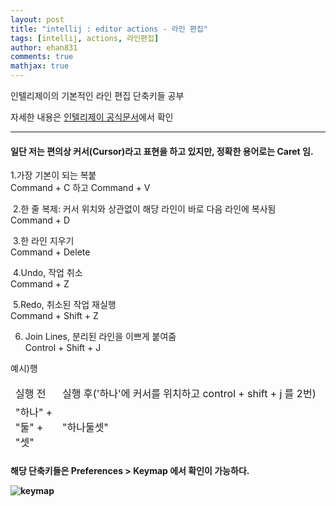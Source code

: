 ```yaml
---
layout: post
title: "intellij : editor actions - 라인 편집"
tags: [intellij, actions, 라인편집]
author: ehan831
comments: true
mathjax: true
---
```


인텔리제이의 기본적인 라인 편집 단축키들 공부

자세한 내용은 [인텔리제이 공식문서](https://www.jetbrains.com/help/rider/Working_in_the_Editor.html)에서 확인

<hr>
<h4>일단 저는 편의상 커서(Cursor)라고 표현을 하고 있지만, 정확한 용어로는 Caret 임.</h4>


1.가장 기본이 되는 복붙 <br>
Command + C 하고 Command + V


​
2.한 줄 복제: 커서 위치와 상관없이 해당 라인이 바로 다음 라인에 복사됨 <br>
Command + D

​
3.한 라인  지우기 <br>
Command + Delete

​
4.Undo, 작업 취소 <br>
Command + Z

​
5.Redo, 취소된 작업 재실행 <br>
Command + Shift + Z


6. Join Lines, 분리된 라인을 이쁘게 붙여줌 <br>
Control + Shift  + J


예시)행
<table>
    <thead>
        <tr>
            <td>실행 전</td>
            <td>실행 후('하나'에 커서를 위치하고 control + shift + j 를 2번)</td>
        </tr>
        <tr>
            <td>
                "하나" + <br>
                "둘" + <br>
                "셋" <br>
            </td>
            <td>"하나둘셋"</td>
        </tr>
    </thead>
</table>


<h4>해당 단축키들은 Preferences > Keymap 에서 확인이 가능하다.

![keymap](https://user-images.githubusercontent.com/35619749/68363748-3a570300-016f-11ea-815c-c3aafc60abfc.png)